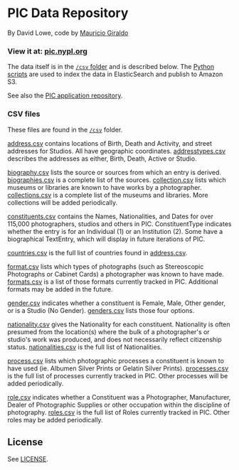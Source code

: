 # PIC Data Repository

By David Lowe, code by [Mauricio Giraldo](//twitter.com/mgiraldo)

### View it at: [pic.nypl.org](http://pic.nypl.org)

The data itself is in the [`/csv` folder](csv/) and is described below. The [Python scripts](python/) are used to index the data in ElasticSearch and publish to Amazon S3.

See also the [PIC application repository](//github.com/nypl/pic-app).

### CSV files

These files are found in the [`/csv`](csv/) folder.

[address.csv](csv/address.csv) contains locations of Birth, Death and Activity, and street addresses for Studios. All have geographic coordinates. [addresstypes.csv](csv/addresstypes.csv) describes the addresses as either, Birth, Death, Active or Studio.

[biography.csv](csv/biography.csv) lists the source or sources from which an entry is derived. [biographies.csv](csv/biographies.csv) is a complete list of the sources.
[collection.csv](csv/collection.csv) lists which museums or libraries are known to have works by a photographer. [collections.csv](csv/collections.csv) is a complete list of the museums and libraries. More collections will be added periodically.

[constituents.csv](csv/constituents.csv) contains the Names, Nationalities, and Dates for over 115,000 photographers, studios and others in PIC. ConstituentType indicates whether the entry is for an Individual (1) or an Institution (2). Some have a biographical TextEntry, which will display in future iterations of PIC.

[countries.csv](csv/countries.csv) is the full list of countries found in [address.csv](csv/address.csv).

[format.csv](csv/format.csv) lists which types of photographs (such as Stereoscopic Photographs or Cabinet Cards) a photographer was known to have made. [formats.csv](csv/formats.csv) is a list of those formats currently tracked in PIC. Additional formats may be added in the future.

[gender.csv](csv/gender.csv) indicates whether a constituent is Female, Male, Other gender, or is a Studio (No Gender). [genders.csv](csv/genders.csv) lists those four options.

[nationality.csv](csv/nationality.csv) gives the Nationality for each constituent. Nationality is often presumed from the location(s) where the bulk of a photographer's or studio's work was produced, and does not necessarily reflect citizenship status. [nationalities.csv](csv/nationalities.csv) is the full list of Nationalities.

[process.csv](csv/process.csv) lists which photographic processes a constituent is known to have used (ie. Albumen Silver Prints or Gelatin Silver Prints). [processes.csv](csv/processes.csv) is the full list of processes currently tracked in PIC. Other processes will be added periodically.

[role.csv](csv/role.csv) indicates whether a Constituent was a Photographer, Manufacturer, Dealer of Photographic Supplies or other occupation within the discipline of photography. [roles.csv](csv/roles.csv) is the full list of Roles currently tracked in PIC. Other roles may be added periodically.


## License

See [LICENSE](LICENSE).
